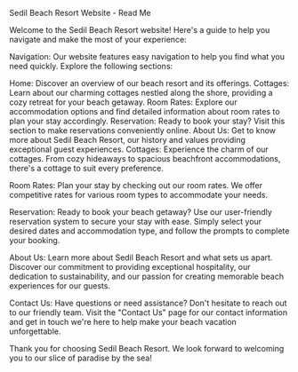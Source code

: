 Sedil Beach Resort Website - Read Me

Welcome to the Sedil Beach Resort website! Here's a guide to help you navigate and make the most of your experience:

Navigation: Our website features easy navigation to help you find what you need quickly. Explore the following sections:

Home: Discover an overview of our beach resort and its offerings.
Cottages: Learn about our charming cottages nestled along the shore, providing a cozy retreat for your beach getaway.
Room Rates: Explore our accommodation options and find detailed information about room rates to plan your stay accordingly.
Reservation: Ready to book your stay? Visit this section to make reservations conveniently online.
About Us: Get to know more about Sedil Beach Resort, our history and values providing exceptional guest experiences.
Cottages: Experience the charm of our cottages. From cozy hideaways to spacious beachfront accommodations, there's a cottage to suit every preference.

Room Rates: Plan your stay by checking out our room rates. We offer competitive rates for various room types to accommodate your needs.

Reservation: Ready to book your beach getaway? Use our user-friendly reservation system to secure your stay with ease. Simply select your desired dates and accommodation type, and follow the prompts to complete your booking.

About Us: Learn more about Sedil Beach Resort and what sets us apart. Discover our commitment to providing exceptional hospitality, our dedication to sustainability, and our passion for creating memorable beach experiences for our guests.

Contact Us: Have questions or need assistance? Don't hesitate to reach out to our friendly team. Visit the "Contact Us" page for our contact information and get in touch we're here to help make your beach vacation unforgettable.

Thank you for choosing Sedil Beach Resort. We look forward to welcoming you to our slice of paradise by the sea!





